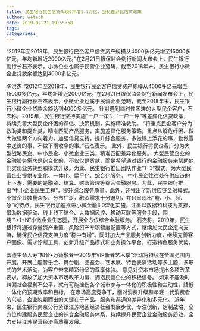 ```yaml
---
title: 民生银行民企信贷规模6年增1.1万亿，坚持差异化信贷政策
author: wetech
date: 2019-02-21 19:55:58
tags: 
categories: 
---
```

“2012年至2018年，民生银行民企客户信贷资产规模从4000多亿元增至15000多亿元，年均新增近2000亿元。”在2月21日银保监会例行新闻发布会上，民生银行副行长石杰表示，小微企业也属于民营企业范畴，截至2018年末，民生银行小微企业贷款余额达到4000多亿元。
<!-- more -->
陈洪杰
“2012年至2018年，民生银行民企客户信贷资产规模从4000多亿元增至15000多亿元，年均新增近2000亿元。”在2月21日银保监会例行新闻发布会上，民生银行副行长石杰表示，小微企业也属于民营企业范畴，截至2018年末，民生银行小微企业贷款余额达到4000多亿元。
针对遇到临时性困难的大型民企客户，石杰称，2019年，民生银行坚持实施“一户一策”、“一户一评”等差异化信贷政策，持续完善大型民企纾困的评估、决策机制，实施精准救助。
“将重点民企客户分为救助类和提升类，精准匹配产品服务，实施差异化服务策略，重点从解危纾困、做大做强两个方向着力，加强信贷支持，提升综合服务，多做锦上添花的事，勤做雪中送炭的事，不做下雨收伞的事。”石杰表示。
此外，民生银行将民企客户分为大型战略民企、中小民企、小微企业三类，精准匹配差异化服务。
大型民营企业的金融服务需求是综合化的，不仅仅是贷款，而是希望通过银行的金融服务来帮助他们实现业务转型和模式升级。为此，民生银行推出团队作业“1+3”模式，为大型民营企业提供专业化、一体化、扁平化、综合化服务。
中小民企往往处在供应链的上下游，需要的是融资、结算、财富管理等综合金融服务。为此，民生银行推出“中小企业民生工程”，提升综合服务质量。此外，还推出了新供应链金融模式。
小微企业数量众多、分布广泛，融资需求十分迫切，并且呈现出“短、小、频、急”的特点。民生银行加速推进小微金融3.0深化实施，注重以数据和科技为支撑，借助数据驱动、线上线下结合、大数据风控、移动互联等服务手段，围绕“1+1+N”小微企业生态圈，开展全方位综合金融服务。
石杰称，2019年，民生银行将通过存量资产重置、风险资产专项额度配置等方式，继续加大民企定向支持，确保民企信贷支持力度“稳中有增”。同时加大产品服务创新力度，继续完善客户画像、需求诊断工具，创新升级产品模式和业务操作平台，打造特色服务优势。
 
 
富德生命人寿“知音•万籁融春—2019年VIP新春艺术季”活动将持续在全国范围内开展，开展主题音乐会、舞台剧、品鉴会、艺术展、特色表演活动等多主题、多形式的艺术活动，为客户带来精彩纷呈的尊享体验。
意见对资本市场提出多项改革要求，释放了加大资本市场改革力度、拥抱民营企业的积极信号。
如果不能及时纠偏社会福利不公平，就有可能挫伤各个城市参与一体化的积极性和主动性，降低一体化的预期效率和目标。
在市场高度竞争下，面对消费升级和年轻一代消费者的兴起，企业脱颖而出的关键在于产品、服务和渠道的差异化和多元化。
近年来，民生银行南京分行紧跟江苏地区经济社会发展步伐，专注创新，定制战略，全方位构建服务民营企业的综合金融服务体系，持续提升民营企业金融服务质效，全力支持江苏民营经济高质量发展。
